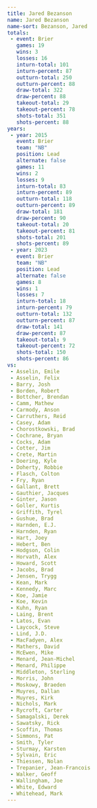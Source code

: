 ```yaml
---
title: Jared Bezanson
name: Jared Bezanson
name-sort: Bezanson, Jared
totals:
 - event: Brier
   games: 19
   wins: 3
   losses: 16
   inturn-total: 101
   inturn-percent: 87
   outturn-total: 250
   outturn-percent: 88
   draw-total: 322
   draw-percent: 88
   takeout-total: 29
   takeout-percent: 78
   shots-total: 351
   shots-percent: 88
years:
 - year: 2015
   event: Brier
   team: "NB"
   position: Lead
   alternate: false
   games: 11
   wins: 2
   losses: 9
   inturn-total: 83
   inturn-percent: 89
   outturn-total: 118
   outturn-percent: 89
   draw-total: 181
   draw-percent: 90
   takeout-total: 20
   takeout-percent: 81
   shots-total: 201
   shots-percent: 89
 - year: 2023
   event: Brier
   team: "NB"
   position: Lead
   alternate: false
   games: 8
   wins: 1
   losses: 7
   inturn-total: 18
   inturn-percent: 79
   outturn-total: 132
   outturn-percent: 87
   draw-total: 141
   draw-percent: 87
   takeout-total: 9
   takeout-percent: 72
   shots-total: 150
   shots-percent: 86
vs:
 - Asselin, Emile
 - Asselin, Felix
 - Barry, Josh
 - Borden, Robert
 - Bottcher, Brendan
 - Camm, Mathew
 - Carmody, Anson
 - Carruthers, Reid
 - Casey, Adam
 - Chorostkowski, Brad
 - Cochrane, Bryan
 - Cocks, Adam
 - Cotter, Jim
 - Crete, Martin
 - Doering, Kyle
 - Doherty, Robbie
 - Flasch, Colton
 - Fry, Ryan
 - Gallant, Brett
 - Gauthier, Jacques
 - Ginter, Jason
 - Goller, Kurtis
 - Griffith, Tyrel
 - Gushue, Brad
 - Harnden, E.J.
 - Harnden, Ryan
 - Hart, Joey
 - Hebert, Ben
 - Hodgson, Colin
 - Horvath, Alex
 - Howard, Scott
 - Jacobs, Brad
 - Jensen, Trygg
 - Kean, Mark
 - Kennedy, Marc
 - Koe, Jamie
 - Koe, Kevin
 - Kuhn, Ryan
 - Laing, Brent
 - Latos, Evan
 - Laycock, Steve
 - Lind, J.D.
 - MacFadyen, Alex
 - Mathers, David
 - McEwen, Mike
 - Menard, Jean-Michel
 - Menard, Philippe
 - Middleton, Sterling
 - Morris, John
 - Moskowy, Braeden
 - Muyres, Dallan
 - Muyres, Kirk
 - Nichols, Mark
 - Rycroft, Carter
 - Samagalski, Derek
 - Sawatsky, Rick
 - Scoffin, Thomas
 - Simmons, Pat
 - Smith, Tyler
 - Sturmay, Karsten
 - Sylvain, Eric
 - Thiessen, Nolan
 - Trepanier, Jean-Francois
 - Walker, Geoff
 - Wallingham, Joe
 - White, Edward
 - Whitehead, Mark
---
```

